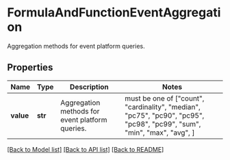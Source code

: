 # FormulaAndFunctionEventAggregation

Aggregation methods for event platform queries.

## Properties
Name | Type | Description | Notes
------------ | ------------- | ------------- | -------------
**value** | **str** | Aggregation methods for event platform queries. |  must be one of ["count", "cardinality", "median", "pc75", "pc90", "pc95", "pc98", "pc99", "sum", "min", "max", "avg", ]

[[Back to Model list]](README.md#documentation-for-models) [[Back to API list]](README.md#documentation-for-api-endpoints) [[Back to README]](README.md)


